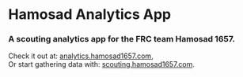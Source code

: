 # Hamosad Analytics App

### A scouting analytics app for the FRC team Hamosad 1657.

Check it out at: [analytics.hamosad1657.com](https://analytics.hamosad1657.com/), \
Or start gathering data with: [scouting.hamosad1657.com](https://scouting.hamosad1657.com/).